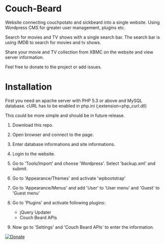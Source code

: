 Couch-Beard
===========

Website connecting couchpotato and sickbeard into a single website. Using Wordpress CMS for greater user management, plugins etc.

Search for movies and TV shows with a single search bar. The search bar is using IMDB to search for movies and tv shows. 

Share your movie and TV collection from XBMC on the website and view server information.


Feel free to donate to the project or add issues.


Installation
===========
First you need an apache server with PHP 5.3 or above and MySQL database. cURL has to be enabled in php.ini (;extension=php_curl.dll)

This could be more simple and should be in future release.

1. Download this repo.

2. Open browser and connect to the page.

3. Enter database informations and site informations.

4. Login to the website.

5. Go to 'Tools/Import' and choose 'Wordpress'. Select 'backup.xml' and submit.

6. Go to 'Appearance/Themes' and activate 'wpbootstrap'

7. Go to 'Appearance/Menus' and add 'User' to 'User menu' and 'Guest' to 'Guest menu'

8. Go to 'Plugins' and activate following plugins:
    - jQuery Updater
    - Couch Beard APIs    
9. Now go to 'Settings' and 'Couch Beard APIs' to enter the information.


[![Donate](https://www.paypalobjects.com/en_US/i/btn/btn_donate_LG.gif)](https://www.paypal.com/dk/cgi-bin/webscr?cmd=_flow&SESSION=D1UVPvXkDBbeUoW-pOIiviXJAFT2PmPIe7CjjuYi_MYkRgvAid0ZjL32lrG&dispatch=5885d80a13c0db1f8e263663d3faee8d14f86393d55a810282b64afed84968ec)

